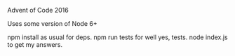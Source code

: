 Advent of Code 2016

Uses some version of Node 6+

npm install as usual for deps.
npm run tests for well yes, tests.
node index.js to get my answers.
